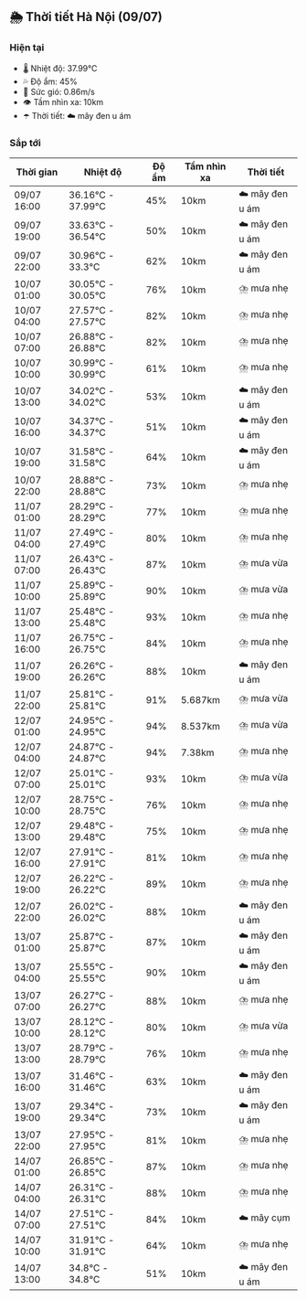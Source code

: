## 🌦️ Thời tiết Hà Nội (09/07)

### Hiện tại

- 🌡️ Nhiệt độ: 37.99℃
- 💦 Độ ẩm: 45%
- 💨 Sức gió: 0.86m/s
- 👁️ Tầm nhìn xa: 10km
- ☂️ Thời tiết: ☁️ mây đen u ám

### Sắp tới

| Thời gian | Nhiệt độ | Độ ẩm | Tầm nhìn xa | Thời tiết |
| --- | --- | --- | --- | --- |
| 09/07 16:00 | 36.16℃ - 37.99℃ | 45% | 10km | ☁️ mây đen u ám |
| 09/07 19:00 | 33.63℃ - 36.54℃ | 50% | 10km | ☁️ mây đen u ám |
| 09/07 22:00 | 30.96℃ - 33.3℃ | 62% | 10km | ☁️ mây đen u ám |
| 10/07 01:00 | 30.05℃ - 30.05℃ | 76% | 10km | ⛈️ mưa nhẹ |
| 10/07 04:00 | 27.57℃ - 27.57℃ | 82% | 10km | ⛈️ mưa nhẹ |
| 10/07 07:00 | 26.88℃ - 26.88℃ | 82% | 10km | ⛈️ mưa nhẹ |
| 10/07 10:00 | 30.99℃ - 30.99℃ | 61% | 10km | ⛈️ mưa nhẹ |
| 10/07 13:00 | 34.02℃ - 34.02℃ | 53% | 10km | ☁️ mây đen u ám |
| 10/07 16:00 | 34.37℃ - 34.37℃ | 51% | 10km | ☁️ mây đen u ám |
| 10/07 19:00 | 31.58℃ - 31.58℃ | 64% | 10km | ☁️ mây đen u ám |
| 10/07 22:00 | 28.88℃ - 28.88℃ | 73% | 10km | ⛈️ mưa nhẹ |
| 11/07 01:00 | 28.29℃ - 28.29℃ | 77% | 10km | ⛈️ mưa nhẹ |
| 11/07 04:00 | 27.49℃ - 27.49℃ | 80% | 10km | ⛈️ mưa nhẹ |
| 11/07 07:00 | 26.43℃ - 26.43℃ | 87% | 10km | ⛈️ mưa vừa |
| 11/07 10:00 | 25.89℃ - 25.89℃ | 90% | 10km | ⛈️ mưa vừa |
| 11/07 13:00 | 25.48℃ - 25.48℃ | 93% | 10km | ⛈️ mưa nhẹ |
| 11/07 16:00 | 26.75℃ - 26.75℃ | 84% | 10km | ⛈️ mưa nhẹ |
| 11/07 19:00 | 26.26℃ - 26.26℃ | 88% | 10km | ☁️ mây đen u ám |
| 11/07 22:00 | 25.81℃ - 25.81℃ | 91% | 5.687km | ⛈️ mưa vừa |
| 12/07 01:00 | 24.95℃ - 24.95℃ | 94% | 8.537km | ⛈️ mưa vừa |
| 12/07 04:00 | 24.87℃ - 24.87℃ | 94% | 7.38km | ⛈️ mưa nhẹ |
| 12/07 07:00 | 25.01℃ - 25.01℃ | 93% | 10km | ⛈️ mưa vừa |
| 12/07 10:00 | 28.75℃ - 28.75℃ | 76% | 10km | ⛈️ mưa nhẹ |
| 12/07 13:00 | 29.48℃ - 29.48℃ | 75% | 10km | ⛈️ mưa nhẹ |
| 12/07 16:00 | 27.91℃ - 27.91℃ | 81% | 10km | ⛈️ mưa nhẹ |
| 12/07 19:00 | 26.22℃ - 26.22℃ | 89% | 10km | ⛈️ mưa nhẹ |
| 12/07 22:00 | 26.02℃ - 26.02℃ | 88% | 10km | ☁️ mây đen u ám |
| 13/07 01:00 | 25.87℃ - 25.87℃ | 87% | 10km | ☁️ mây đen u ám |
| 13/07 04:00 | 25.55℃ - 25.55℃ | 90% | 10km | ☁️ mây đen u ám |
| 13/07 07:00 | 26.27℃ - 26.27℃ | 88% | 10km | ⛈️ mưa nhẹ |
| 13/07 10:00 | 28.12℃ - 28.12℃ | 80% | 10km | ⛈️ mưa vừa |
| 13/07 13:00 | 28.79℃ - 28.79℃ | 76% | 10km | ⛈️ mưa nhẹ |
| 13/07 16:00 | 31.46℃ - 31.46℃ | 63% | 10km | ☁️ mây đen u ám |
| 13/07 19:00 | 29.34℃ - 29.34℃ | 73% | 10km | ☁️ mây đen u ám |
| 13/07 22:00 | 27.95℃ - 27.95℃ | 81% | 10km | ⛈️ mưa nhẹ |
| 14/07 01:00 | 26.85℃ - 26.85℃ | 87% | 10km | ⛈️ mưa nhẹ |
| 14/07 04:00 | 26.31℃ - 26.31℃ | 88% | 10km | ⛈️ mưa nhẹ |
| 14/07 07:00 | 27.51℃ - 27.51℃ | 84% | 10km | ☁️ mây cụm |
| 14/07 10:00 | 31.91℃ - 31.91℃ | 64% | 10km | ⛈️ mưa nhẹ |
| 14/07 13:00 | 34.8℃ - 34.8℃ | 51% | 10km | ☁️ mây đen u ám |
